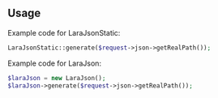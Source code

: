 ## Usage

Example code for LaraJsonStatic:
```php
LaraJsonStatic::generate($request->json->getRealPath());
```

Example code for LaraJson:
```php
$laraJson = new LaraJson();
$laraJson->generate($request->json->getRealPath());
```